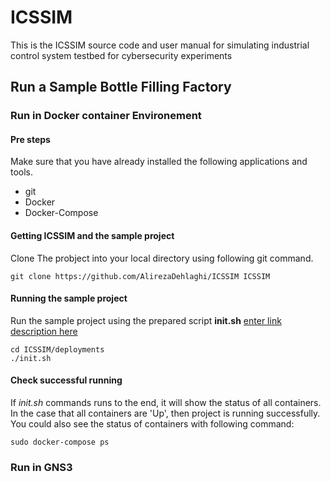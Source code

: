 
# ICSSIM
This is the ICSSIM source code and user manual for simulating industrial control system testbed for cybersecurity experiments


## Run a Sample Bottle Filling Factory

### Run in Docker container Environement

#### Pre steps
Make sure that you have already installed the following applications and tools. 

* git
* Docker
* Docker-Compose

#### Getting ICSSIM and the sample project
Clone The probject into your local directory using following git command.
```
git clone https://github.com/AlirezaDehlaghi/ICSSIM ICSSIM
```
#### Running the sample project 
Run the sample project using the prepared script **init.sh**
[enter link description here](deployments/)
```
cd ICSSIM/deployments
./init.sh
```
#### Check successful running
If *init.sh* commands runs to the end, it will show the status of all containers. In the case that all containers are 'Up', then project is running successfully.
You could also see the status of containers with following command:
```
sudo docker-compose ps
```
### Run in GNS3
